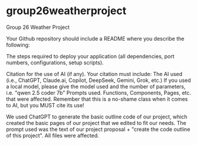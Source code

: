 # group26weatherproject
Group 26 Weather Project

Your Github repository should include a README where you describe the following:

The steps required to deploy your application (all dependencies, port numbers, configurations, setup scripts).

Citation for the use of AI (if any).  Your citation must include:
  The AI used (i.e., ChatGPT, Claude.ai, Copilot, DeepSeek, Gemini, Grok, etc.)
  If you used a local model, please give the model used and the number of parameters, i.e. "qwen 2.5 coder 7b"
  Prompts used.
  Functions, Components, Pages, etc. that were affected.
Remember that this is a no-shame class when it comes to AI, but you MUST cite its use!

We used ChatGPT to generate the basic outline code of our project, which created the basic pages of our project that we edited to fit our needs. The prompt used was the text of our project proposal + "create the code outline of this project". All files were affected.
